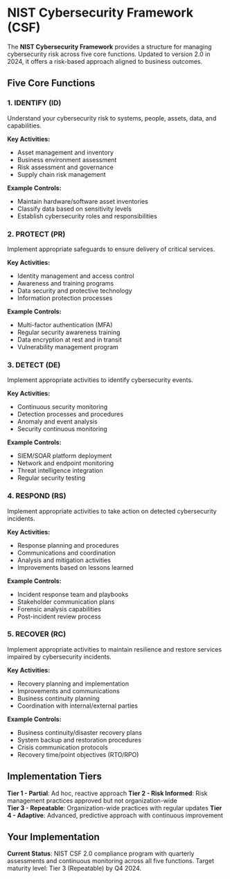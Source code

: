 # NIST Cybersecurity Framework (CSF)

The **NIST Cybersecurity Framework** provides a structure for managing cybersecurity risk across five core functions. Updated to version 2.0 in 2024, it offers a risk-based approach aligned to business outcomes.

## Five Core Functions

### 1. IDENTIFY (ID)
Understand your cybersecurity risk to systems, people, assets, data, and capabilities.

**Key Activities:**
- Asset management and inventory
- Business environment assessment  
- Risk assessment and governance
- Supply chain risk management

**Example Controls:**
- Maintain hardware/software asset inventories
- Classify data based on sensitivity levels
- Establish cybersecurity roles and responsibilities

### 2. PROTECT (PR)  
Implement appropriate safeguards to ensure delivery of critical services.

**Key Activities:**
- Identity management and access control
- Awareness and training programs
- Data security and protective technology
- Information protection processes

**Example Controls:**
- Multi-factor authentication (MFA)
- Regular security awareness training
- Data encryption at rest and in transit
- Vulnerability management program

### 3. DETECT (DE)
Implement appropriate activities to identify cybersecurity events.

**Key Activities:**
- Continuous security monitoring
- Detection processes and procedures  
- Anomaly and event analysis
- Security continuous monitoring

**Example Controls:**
- SIEM/SOAR platform deployment
- Network and endpoint monitoring
- Threat intelligence integration
- Regular security testing

### 4. RESPOND (RS)
Implement appropriate activities to take action on detected cybersecurity incidents.

**Key Activities:**
- Response planning and procedures
- Communications and coordination
- Analysis and mitigation activities
- Improvements based on lessons learned

**Example Controls:**
- Incident response team and playbooks
- Stakeholder communication plans
- Forensic analysis capabilities
- Post-incident review process

### 5. RECOVER (RC)
Implement appropriate activities to maintain resilience and restore services impaired by cybersecurity incidents.

**Key Activities:**
- Recovery planning and implementation
- Improvements and communications
- Business continuity planning
- Coordination with internal/external parties

**Example Controls:**
- Business continuity/disaster recovery plans
- System backup and restoration procedures
- Crisis communication protocols
- Recovery time/point objectives (RTO/RPO)

## Implementation Tiers

**Tier 1 - Partial**: Ad hoc, reactive approach
**Tier 2 - Risk Informed**: Risk management practices approved but not organization-wide  
**Tier 3 - Repeatable**: Organization-wide practices with regular updates
**Tier 4 - Adaptive**: Advanced, predictive approach with continuous improvement

## Your Implementation

**Current Status**: NIST CSF 2.0 compliance program with quarterly assessments and continuous monitoring across all five functions. Target maturity level: Tier 3 (Repeatable) by Q4 2024.